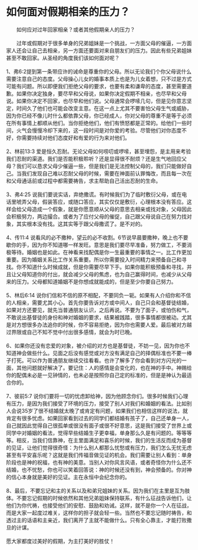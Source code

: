 # 如何面对假期相亲的压力？



<p>　　如何应对过年回家相亲？或者其他假期亲人的压力？<br />
&nbsp;<br />
　　过年或假期对于很多单身的兄弟姐妹是一个挑战，一方面父母的催逼，一方面家人还会让自己去相亲，另一方面还要面对来自朋友们的压力。因此有些兄弟姐妹甚至不敢回家。从圣经的角度我们该如何面对呢？<br />
&nbsp;<br />
1、弗6:2提到第一条带应许的诫命是尊重你的父母。所以无论我们个你父母说什么需要注意自己的态度。父母操心儿女的婚事本质上也是为儿女着想，只不过是方式可能有问题。所以即便我们拒绝父母的要求，也要有柔和谦卑的态度，甚至需要道歉。如果你决定独身，要尽早和父母说，如果你决定假期不相亲，也尽早和父母说。如果你决定不回家，也尽早和他们说。父母通常会啰嗦几句，但是见你意志坚定，时间久了他们也可能会改变主意。在这一点上尤其不要害怕父母生气或威胁，因为你已经不像儿时什么都依靠父母，你已经成人，你对父母的尊重不是等于必须在所有事情上都顺从他们。当你拒绝他们，他们有愤怒都是正常的。给他们一些时间，火气会慢慢冷却下来的，这一段时间是对你爱的考验。尽管他们对你态度不好，你需要持续对他们态度好和有爱的行为来对他们。<br />
&nbsp;<br />
2、林前13:3&nbsp;爱是恒久忍耐。无论父母如何唠叨或啰嗦，甚至埋怨，是主用来考验我们忍耐的渠道。我们是否能积极聆听？还是显得很不耐烦？还是生气地回应父母？我们可以恳求父母少催逼一些，但是我们是无法控制父母的，我们只能做好自己。当我们发现自己难以忍耐父母的时候，需要在神面前认罪悔改，而且每一次在和父母通话前或过程中都需要祷告，求主帮助自己活出忍耐的生命。<br />
&nbsp;<br />
3、弗4:25&nbsp;说我们要说实话，弃绝撒谎。有时候我们为了临时敷衍父母，或在电话里唬弄父母，假装答应，或随口答应，其实仅仅是敷衍，心理根本没有答应。这样会给父母造成一个假象，就是你愿意顺从父母的意思去相亲或找对象，父母因此会积极努力，两边撮合。或者为了应付父母的催促，自己跟父母说自己在努力找对象，其实根本没有找。这其实等于跟父母撒谎了。是不对的。<br />
&nbsp;<br />
4、传11:4&nbsp;说看风的必不撒种，望云的必不收割。6节说早晨要撒种，晚上也不要歇你的手，因为你不知道哪一样发旺。意思是我们要尽早准备，努力做工，不要消极等待。婚姻也是如此。在神看来找配偶是你一生最重要的事情之一。比工作更加重要。因为婚姻关系比工作关系重要。所以你需要投入时间精力来预备自己和寻找。你不知道什么时候成就，但是你需要尽早下手。如果你能积极预备和寻找，并且让父母知道你的付出，就会减少父母的焦虑，也为自己赢得时间，也减少从父母来的压力。父母都知道婚姻不是你想成就能成的，但是至少你要自己努力。<br />
&nbsp;<br />
5、林后6:14&nbsp;说你们信和不信的原不相配，不要同负一轭。如果有人介绍你和不信的人相亲，需要尤其小心。首先你要告诉对方或中间人，自己只会和基督徒结婚，如果对方还要见，就先当普通朋友认识，之后再说。不要为了面子，或怕伤和气，不敢说出基督徒的身份和神对婚姻的要求，结果被践踏，很多事情都很被动。尤其是对方想很多办法追你的时候，你不容易拒绝，因为你也需要人爱。最后被对方越过界限或自己不知不觉中付出很多感情，就会为时已晚。<br />
&nbsp;<br />
6、如果你还没有恋爱的对象，被介绍的对方也是基督徒，不妨一见，因为你也不知道神会做些什么。见面之后没有感觉或对方没有满足自己的择偶标准也不要一棒子打死。可以作为普通朋友继续交往看看。也许了解多了你会看到对方闪光的一面，其他问题就好解决了。要记住：人的感情是会变化的，也在神的手中。神赐给你的配偶未必是一见钟情的，也未必是按照你自己定的标准的，但是是神认为最适合你的。<br />
&nbsp;<br />
7、彼前5:7&nbsp;说你们要将一切的忧虑卸给神，因为他顾念你们。很多时候我们心理有压力，是因为我们接受了环境的压力，接受了别人对我们和婚姻的看法。比如别人会说35岁了很不结婚就太晚了或肯定有问题，如果我们也相信这样的说法，就肯定有很多忧虑。如果回家看到过去的同学们都结婚有孩子了，自己还单身一人，自己就因此觉得自己很孤单或很没有面子或很不好意思，这是我们接受了世界上或同学中对婚姻的看法，觉得早些结婚生子更幸福，单身那么久是有问题的。等等等等。相反，当我们信靠神，在主里面满足和喜乐的时候，我们的生活反而成为基督的见证，让他们觉得很奇怪：为什么别人都那么忧愁或有压力，我们怎么无忧无虑甚至有平安喜乐呢？这就是我们传福音做见证的机会。我们需要让别人看到：单身阶段也是神的祝福，也有神的美意。当别人对你风言风语，或者奇怪你为什么还不结婚，也不忧愁，你也可以笑着回答说：神的时候还没有到，神会预备的。你对神的信心本身就是美好的见证。主在永恒中会纪念你的。<br />
&nbsp;<br />
8、最后，不要忘记和主的关系以及和弟兄姐妹的关系。因为我们在主里是互为肢体。不要忘记假期的时候依然和其他兄弟姐妹保持联系，有什么征战告诉他们，让他们为你代祷，也接受他们的安慰、鼓励和劝诫。这样，就不是你一个人在征战，而是大家一起度过难关，这样你的担子就会轻一些。当然也不要忘记随时祷告，和透过主的话语和主亲近，我们离开了主就不能做什么。只有全心靠主，才能打败撒旦的计谋。<br />
&nbsp;<br />
愿大家都度过美好的假期，为主打美好的胜仗！</p>